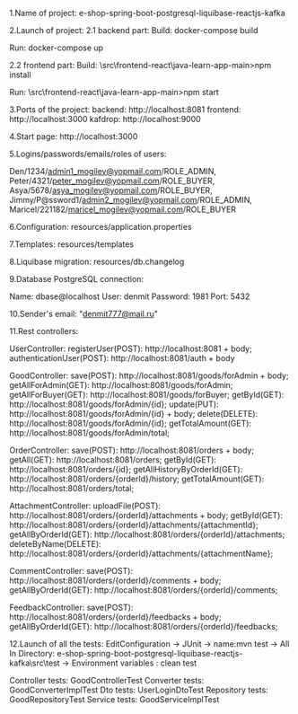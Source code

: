 1.Name of project: e-shop-spring-boot-postgresql-liquibase-reactjs-kafka

2.Launch of project:
2.1 backend part:
Build:
docker-compose build

Run:
docker-compose up

2.2 frontend part:
Build:
\src\frontend-react\java-learn-app-main>npm install

Run:
\src\frontend-react\java-learn-app-main>npm start

3.Ports of the project:
backend: http://localhost:8081
frontend: http://localhost:3000
kafdrop: http://localhost:9000

4.Start page: http://localhost:3000

5.Logins/passwords/emails/roles of users:

Den/1234/admin1_mogilev@yopmail.com/ROLE_ADMIN,
Peter/4321/peter_mogilev@yopmail.com/ROLE_BUYER,
Asya/5678/asya_mogilev@yopmail.com/ROLE_BUYER,
Jimmy/P@ssword1/admin2_mogilev@yopmail.com/ROLE_ADMIN,
Maricel/221182/maricel_mogilev@yopmail.com/ROLE_BUYER

6.Configuration: resources/application.properties

7.Templates: resources/templates

8.Liquibase migration: resources/db.changelog

9.Database PostgreSQL connection:

Name: dbase@localhost 
User: denmit 
Password: 1981 
Port: 5432

10.Sender's email: "denmit777@mail.ru"

11.Rest controllers:

UserController:
registerUser(POST): http://localhost:8081 + body;
authenticationUser(POST): http://localhost:8081/auth + body

GoodController:
save(POST): http://localhost:8081/goods/forAdmin + body;
getAllForAdmin(GET): http://localhost:8081/goods/forAdmin;
getAllForBuyer(GET): http://localhost:8081/goods/forBuyer;
getById(GET): http://localhost:8081/goods/forAdmin/{id};
update(PUT): http://localhost:8081/goods/forAdmin/{id} + body;
delete(DELETE): http://localhost:8081/goods/forAdmin/{id};
getTotalAmount(GET): http://localhost:8081/goods/forAdmin/total;

OrderController:
save(POST): http://localhost:8081/orders + body;
getAll(GET): http://localhost:8081/orders;
getById(GET): http://localhost:8081/orders/{id};
getAllHistoryByOrderId(GET): http://localhost:8081/orders/{orderId}/history;
getTotalAmount(GET): http://localhost:8081/orders/total;

AttachmentController:
uploadFile(POST): http://localhost:8081/orders/{orderId}/attachments + body;
getById(GET): http://localhost:8081/orders/{orderId}/attachments/{attachmentId};
getAllByOrderId(GET): http://localhost:8081/orders/{orderId}/attachments;
deleteByName(DELETE): http://localhost:8081/orders/{orderId}/attachments/{attachmentName};

CommentController:
save(POST): http://localhost:8081/orders/{orderId}/comments + body;
getAllByOrderId(GET): http://localhost:8081/orders/{orderId}/comments;

FeedbackController:
save(POST): http://localhost:8081/orders/{orderId}/feedbacks + body;
getAllByOrderId(GET): http://localhost:8081/orders/{orderId}/feedbacks;

12.Launch of all the tests:
EditConfiguration -> JUnit -> name:mvn test -> All In Directory: e-shop-spring-boot-postgresql-liquibase-reactjs-kafka\src\test ->
Environment variables : clean test

Controller tests: GoodControllerTest
Converter tests: GoodConverterImplTest
Dto tests: UserLoginDtoTest
Repository tests: GoodRepositoryTest
Service tests: GoodServiceImplTest

